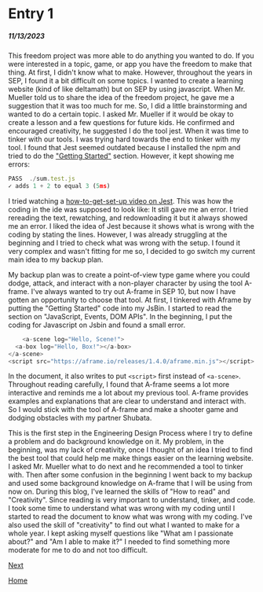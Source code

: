 # Entry 1
##### 11/13/2023

This freedom project was more able to do anything you wanted to do. If you were interested in a topic, game, or app you have the freedom to make that thing. At first, I didn't know what to make. However, throughout the years in SEP, I found it a bit difficult on some topics. I wanted to create a learning website (kind of like deltamath) but on SEP by using javascript. When Mr. Mueller told us to share the idea of the freedom project, he gave me a suggestion that it was too much for me. So, I did a little brainstorming and wanted to do a certain topic. I asked Mr. Mueller if it would be okay to create a lesson and a few questions for future kids. He confirmed and encouraged creativity, he suggested I do the tool jest. When it was time to tinker with our tools. I was trying hard towards the end to tinker with my tool. I found that Jest seemed outdated because I installed the npm and tried to do the ["Getting Started"](https://jestjs.io/docs/getting-started) section.
However, it kept showing me errors:
```js
PASS  ./sum.test.js
✓ adds 1 + 2 to equal 3 (5ms)
```
I tried watching a [how-to-get-set-up video on Jest](https://www.google.com/search?q=how+to+set+up+in+jest&rlz=1C1RXMK_enUS998US998&oq=how+to+set+up+in+jest&gs_lcrp=EgZjaHJvbWUyBggAEEUYOTIICAEQABgWGB4yCAgCEAAYFhgeMggIAxAAGBYYHjIKCAQQABiGAxiKBTIKCAUQABiGAxiKBdIBCDY3MzRqMWo3qAIAsAIA&sourceid=chrome&ie=UTF-8#fpstate=ive&vld=cid:65be5c4c,vid:tJrbEtnp_ik,st:0). 
This was how the coding in the ide was supposed to look like:
It still gave me an error. I tried rereading the text, rewatching, and redownloading it but it always showed me an error. I liked the idea of Jest because it shows what is wrong with the coding by stating the lines. However, I was already struggling at the beginning and I tried to check what was wrong with the setup. I found it very complex and wasn't fitting for me so, I decided to go switch my current main idea to my backup plan. 
    
My backup plan was to create a point-of-view type game where you could dodge, attack, and interact with a non-player character by using the tool A-frame. I've always wanted to try out A-frame in SEP 10, but now I have gotten an opportunity to choose that tool. At first, I tinkered with Aframe by putting the "Getting Started" code into my JsBin. I started to read the section on "JavaScript, Events, DOM APIs". 
In the beginning, I put the coding for Javascript on Jsbin and found a small error.
```js
    <a-scene log="Hello, Scene!">
  <a-box log="Hello, Box!"></a-box>
</a-scene>
<script src="https://aframe.io/releases/1.4.0/aframe.min.js"></script>
```
In the document, it also writes to put `<script>` first instead of `<a-scene>`. 
Throughout reading carefully, I found that A-frame seems a lot more interactive and reminds me a lot about my previous tool. A-frame provides examples and explanations that are clear to understand and interact with. So I would stick with the tool of A-frame and make a shooter game and dodging obstacles with my partner Shubata. 

This is the first step in the Engineering Design Process where I try to define a problem and do background knowledge on it. My problem, in the beginning, was my lack of creativity, once I thought of an idea I tried to find the best tool that could help me make things easier on the learning website. I asked Mr. Mueller what to do next and he recommended a tool to tinker with. Then after some confusion in the beginning I went back to my backup and used some background knowledge on A-frame that I will be using from now on. During this blog, I've learned the skills of "How to read" and "Creativity". Since reading is very important to understand, tinker, and code. I took some time to understand what was wrong with my coding until I started to read the document to know what was wrong with my coding. I've also used the skill of "creativity" to find out what I wanted to make for a whole year. I kept asking myself questions like "What am I passionate about?" and "Am I able to make it?" I needed to find something more moderate for me to do and not too difficult. 



    
[Next](entry02.md)

[Home](../README.md)
